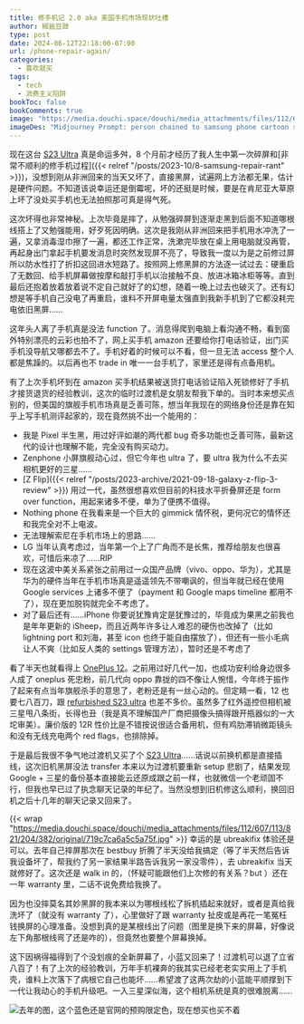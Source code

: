 ```yaml
---
title: 修手机记 2.0 aka 美国手机市场现状吐槽
author: 椒盐豆豉
type: post
date: 2024-06-12T22:18:00-07:00
url: /phone-repair-again/
categories:
  - 喜欢就买
tags:
  - tech
  - 消费主义陷阱
bookToc: false
bookComments: true
image: "https://media.douchi.space/douchi/media_attachments/files/112/607/425/900/018/136/original/0fbbe80207d9f363.png"
imageDes: "Midjourney Prompt: person chained to samsung phone cartoon style --ar 16:9"
---
```


现在这台 [S23 Ultra](https://amzn.to/3VnYA45) 真是命运多舛，8 个月前才经历了我人生中第一次碎屏和[非常不顺利的修手机过程]({{< relref "/posts/2023-10/8-samsung-repair-rant" >}})，没想到刚从非洲回来的当天又坏了，直接黑屏，试遍网上方法都无果，估计是硬件问题。不知道该说幸运还是倒霉呢，坏的还挺是时候，要是在肯尼亚大草原上坏了没处买手机也无法拍照那可真是得气死。

<!--more-->

这次坏得也非常神秘。上次毕竟是摔了，从勉强碎屏到逐渐走黑到后面不知道哪根线搭上了又勉强能用，好歹死因明确。这次是我刚从非洲回来把手机用水冲洗了一遍，又拿消毒湿巾擦了一遍，都还工作正常，洗漱完毕放在桌上用电脑就没再管，再起身出门拿起手机要发消息时突然发现屏不亮了，导致我一度以为是之前修过屏所以防水性打了折扣这回进水短路了。按照网上修黑屏的方法逐一试过去：硬重启了无数回、给手机屏幕做按摩和敲打手机以治接触不良、放进冰箱冰柜等等。直到最后还抱着放着放着说不定自己就好了的幻想，随着一晚上过去也破灭了。还有幻想是等手机自己没电了再重启，谁料不开屏电量太强直到我新手机到了它都没耗完电依旧黑屏……

这年头人离了手机真是没法 function 了。消息得爬到电脑上看沟通不畅，看到窗外特别漂亮的云彩也拍不了，网上买手机 amazon 还要给你打电话验证，出门买手机没导航又哪都去不了。手机好着的时候可以不看，但一旦无法 access 整个人都是焦躁的。以后再也不 trade in 唯一一台手机了，家里还是得有点备用机。

有了上次手机坏到在 amazon 买手机结果被送货打电话验证陷入死锁修好了手机才接货退货的经验教训，这次的临时过渡机是女朋友帮我下单的。当时本来想买点别的，但美国的旗舰手机市场真是乏善可陈，想当年我现在的网络身份还是靠在知乎上写手机测评起家的，现在竟然挑不出一个能用的：
- 我是 Pixel 半生黑，用过好评如潮的两代都 bug 奇多功能也乏善可陈，最新这代的设计也理解不能，完全没有购买动力。
- Zenphone 小屏旗舰动心过，但它今年也 ultra 了，要 ultra 我为什么不去买相机更好的三星……
- [Z Flip]({{< relref "/posts/2023-archive/2021-09-18-galaxy-z-flip-3-review" >}}) 用过一代，虽然很想喜欢但目前的科技水平折叠屏还是 form over function，用起来诸多不便，单为了便携不值得。
- Nothing phone 在我看来是一个巨大的 gimmick 情怀税，更何况它的情怀还和我完全对不上电波。
- 无法理解索尼在手机市场上的思路……
- LG 当年认真考虑过，当年第一个上了广角而不是长焦，推荐给朋友也很喜欢，可惜后来凉了……RIP
- 现在这波中美关系紧张之前用过一众国产品牌（vivo、oppo、华为），尤其是华为的硬件当年在手机市场真是遥遥领先不带嘲讽的，但当年就已经在使用 Google services 上诸多不便了（payment 和 Google maps timeline 都用不了），现在更加脱钩就完全不考虑了。
- 对了最后还有……iPhone 你要说犹豫肯定是犹豫过的，毕竟成为果黑之前我也是年年更新的 iSheep，而且近两年许多让人难忍的硬伤也改掉了（比如 lightning port 和刘海，甚至 icon 也终于能自由摆放了），但还有一些小毛病让人不爽（比如反人类的 settings 管理方法），暂时还是不考虑了

看了半天也就看得上 [OnePlus 12](https://amzn.to/4cjg3S1)。之前用过好几代一加，也成功安利给身边很多人成了 oneplus 死忠粉，前几代向 oppo 靠拢的四不像让人惋惜，今年终于振作了起来有点当年旗舰杀手的意思了，老粉还是有一丝心动的。但定睛一看，12 也要七八百刀，跟 [refurbished S23 ultra](https://amzn.to/4cfLaxJ) 也差不多价。虽然多了红外遥控但相机被三星甩八条街，长得也丑（我是真不理解国产厂商把摄像头搞得跟开瓶器似的一大坨审美）。廉价版的 12R 性价比是不错按说很适合备用机，但有鸡肋滞销微距镜头和没有无线充电两个 red flags，也排除掉。

于是最后我很不争气地过渡机又买了个 [S23 Ultra](https://amzn.to/4cfLaxJ)……话说以前换机都是直接插线，这次旧机黑屏没法 transfer 本来以为过渡机要重新 setup 悲剧了，结果发现 Google + 三星的备份基本直接能云还原成跟之前一样，也就微信一个老顽固不行，但我也早已过了执念聊天记录的年纪了。当然没想到旧机修这么顺利，换回旧机之后十几年的聊天记录又回来了。

{{< wrap "https://media.douchi.space/douchi/media_attachments/files/112/607/113/821/204/382/original/719c7ca6a5c5a75f.jpg" >}}
幸运的是 ubreakifix 体验还是可以。去年自己摔屏那次在 bestbuy 折腾了半天没给我搞定（等了半天然后告诉我设备坏了，帮我约了另一家结果半路告诉我另一家没零件），去 ubreakifix  当天就修好了。这次还是 walk in 的，（怀疑可能跟他们上次修的有关系？but ）还在一年 warranty 里，二话不说免费给我换了。

因为也没摔莫名其妙黑屏的我本来以为哪根线松了拆机插起来就好，或者是真给我洗坏了（就没有 warranty 了），心里做好了跟 warranty 扯皮或是再花一笔冤枉钱换屏的心理准备。没想到真的是某根线出了问题（图里是换下来的屏幕，好像说左下角那根线弯了还是咋的），但竟然也要整个屏幕换掉。

这下因祸得福得到了个没划痕的全新屏幕了，小蓝又回来了！过渡机可以退了立省八百了！有了上次的经验教训，万年手机裸奔的我其实已经老老实实用上了手机壳，谁料上次落下了病根它自己也能坏……希望渡了这两次劫的小蓝能平顺撑到下一代让我动心的手机升级吧。一入三星深似海，这个相机系统是真的很难脱离……

![去年的图，这个蓝色还是官网的预购限定色，现在想买也买不着](https://media.douchi.space/douchi/media_attachments/files/111/328/414/012/999/739/original/a6c0677aa215f8fb.png)
